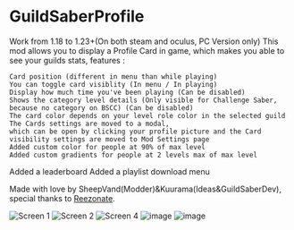 # GuildSaberProfile

Work from 1.18 to 1.23+(On both steam and oculus, PC Version only)
This mod allows you to display a Profile Card in game, which makes you able to see your guilds stats,
features :

    Card position (different in menu than while playing)
    You can toggle card visiblity (In menu / In playing)
    Display how much time you've been playing (Can be disabled)
    Shows the category level details (Only visible for Challenge Saber, because no category on BSCC) (Can be disabled)
    The card color depends on your level role color in the selected guild
    The Cards settings are moved to a modal, 
    which can be open by clicking your profile picture and the Card visibility settings are moved to Mod Settings page
    Added custom color for people at 90% of max level
    Added custom gradients for people at 2 levels max of max level

Added a leaderboard
Added a playlist download menu

Made with love by SheepVand(Modder)&Kuurama(Ideas&GuildSaberDev), special thanks to [Reezonate](https://github.com/Reezonate).

![Screen 1](https://user-images.githubusercontent.com/66167164/178449306-a9ed0e48-bf42-45f5-84f3-cbe3b2a9c252.png)
![Screen 2](https://user-images.githubusercontent.com/66167164/178449311-f75b5777-e276-49fe-a1b8-87565fb1bf6d.png)
![Screen 4](https://user-images.githubusercontent.com/66167164/178449314-32050d6b-4107-40e5-912b-a9d6c711366c.png)
![image](https://user-images.githubusercontent.com/66167164/205369153-535307e7-804e-4167-a1a8-ebb96b8421df.png)
![image](https://user-images.githubusercontent.com/66167164/205369188-3ac20bbc-60ce-4650-a75f-992e9853b21b.png)


